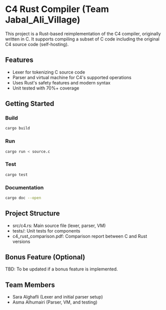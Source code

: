 # C4 Rust Compiler (Team Jabal_Ali_Village)

This project is a Rust-based reimplementation of the C4 compiler, originally written in C. It supports compiling a subset of C code including the original C4 source code (self-hosting).

## Features
- Lexer for tokenizing C source code
- Parser and virtual machine for C4's supported operations
- Uses Rust's safety features and modern syntax
- Unit tested with 70%+ coverage

## Getting Started

### Build
```bash
cargo build
```

### Run
```bash
cargo run < source.c
```

### Test
```bash
cargo test
```

### Documentation
```bash
cargo doc --open
```

## Project Structure
- src/c4.rs: Main source file (lexer, parser, VM)
- tests/: Unit tests for components
- c4_rust_comparison.pdf: Comparison report between C and Rust versions

## Bonus Feature (Optional)
TBD: To be updated if a bonus feature is implemented.

## Team Members
- Sara Alghafli (Lexer and initial parser setup)
- Asma Alhumairi (Parser, VM, and testing)
